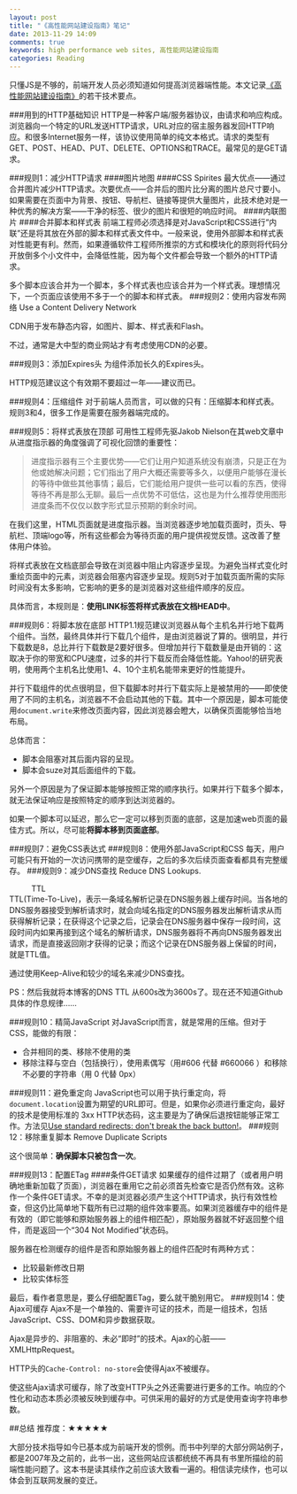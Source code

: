 ```yaml
---
layout: post
title: "《高性能网站建设指南》笔记"
date: 2013-11-29 14:09
comments: true
keywords: high performance web sites, 高性能网站建设指南
categories: Reading
---
```

只懂JS是不够的，前端开发人员必须知道如何提高浏览器端性能。本文记录<a class="douban_book" href="http://book.douban.com/subject/3132277/" name="3132277" target="_blank">《高性能网站建设指南》</a>的若干技术要点。
<!-- more -->
###用到的HTTP基础知识
HTTP是一种客户端/服务器协议，由请求和响应构成。浏览器向一个特定的URL发送HTTP请求，URL对应的宿主服务器发回HTTP响应。和很多Internet服务一样，该协议使用简单的纯文本格式。请求的类型有GET、POST、HEAD、PUT、DELETE、OPTIONS和TRACE。最常见的是GET请求。

###规则1：减少HTTP请求
####图片地图
####CSS Spirites
最大优点——通过合并图片减少HTTP请求。次要优点——合并后的图片比分离的图片总尺寸要小。如果需要在页面中为背景、按钮、导航栏、链接等提供大量图片，此技术绝对是一种优秀的解决方案——干净的标签、很少的图片和很短的响应时间。
####内联图片
####合并脚本和样式表
前端工程师必须选择是对JavaScript和CSS进行“内联”还是将其放在外部的脚本和样式表文件中。一般来说，使用外部脚本和样式表对性能更有利。然而，如果遵循软件工程师所推崇的方式和模块化的原则将代码分开放倒多个小文件中，会降低性能，因为每个文件都会导致一个额外的HTTP请求。

多个脚本应该合并为一个脚本，多个样式表也应该合并为一个样式表。理想情况下，一个页面应该使用不多于一个的脚本和样式表。
###规则2：使用内容发布网络
Use a Content Delivery Network

CDN用于发布静态内容，如图片、脚本、样式表和Flash。

不过，通常是大中型的商业网站才有考虑使用CDN的必要。

###规则3：添加Expires头
为组件添加长久的Expires头。

HTTP规范建议这个有效期不要超过一年——建议而已。

###规则4：压缩组件
对于前端人员而言，可以做的只有：压缩脚本和样式表。
规则3和4，很多工作是需要在服务器端完成的。

###规则5：将样式表放在顶部
可用性工程师先驱Jakob Nielson在其web文章中从进度指示器的角度强调了可视化回馈的重要性：

> 进度指示器有三个主要优势——它们让用户知道系统没有崩溃，只是正在为他或她解决问题；它们指出了用户大概还需要等多久，以便用户能够在漫长的等待中做些其他事情；最后，它们能给用户提供一些可以看的东西，使得等待不再是那么无聊。最后一点优势不可低估，这也是为什么推荐使用图形进度条而不仅仅以数字形式显示预期的剩余时间。

在我们这里，HTML页面就是进度指示器。当浏览器逐步地加载页面时，页头、导航栏、顶端logo等，所有这些都会为等待页面的用户提供视觉反馈。这改善了整体用户体验。

将样式表放在文档底部会导致在浏览器中阻止内容逐步呈现。为避免当样式变化时重绘页面中的元素，浏览器会阻塞内容逐步呈现。规则5对于加载页面所需的实际时间没有太多影响，它影响的更多的是浏览器对这些组件顺序的反应。

具体而言，本规则是：<strong>使用LINK标签将样式表放在文档HEAD中</strong>。

###规则6：将脚本放在底部
HTTP1.1规范建议浏览器从每个主机名并行地下载两个组件。当然，最终具体并行下载几个组件，是由浏览器说了算的。很明显，并行下载数是8，总比并行下载数是2要好很多。但增加并行下载数量是由开销的：这取决于你的带宽和CPU速度，过多的并行下载反而会降低性能。Yahoo!的研究表明，使用两个主机名比使用1、4、10个主机名能带来更好的性能提升。

并行下载组件的优点很明显，但下载脚本时并行下载实际上是被禁用的——即使使用了不同的主机名，浏览器不不会启动其他的下载。其中一个原因是，脚本可能使用`document.write`来修改页面内容，因此浏览器会瞪大，以确保页面能够恰当地布局。

总体而言：

+ 脚本会阻塞对其后面内容的呈现。
+ 脚本会suze对其后面组件的下载。

另外一个原因是为了保证脚本能够按照正常的顺序执行。如果并行下载多个脚本，就无法保证响应是按照特定的顺序到达浏览器的。

如果一个脚本可以延迟，那么它一定可以移到页面的底部，这是加速web页面的最佳方式。所以，尽可能<strong>将脚本移到页面底部</strong>。

###规则7：避免CSS表达式
###规则8：使用外部JavaScript和CSS
每天，用户可能只有开始的一次访问携带的是空缓存，之后的多次后续页面查看都具有完整缓存。
###规则9：减少DNS查找
Reduce DNS Lookups.

<dd>TTL</dd>
<dt>TTL(Time-To-Live)，表示一条域名解析记录在DNS服务器上缓存时间。当各地的DNS服务器接受到解析请求时，就会向域名指定的DNS服务器发出解析请求从而获得解析记录；在获得这个记录之后，记录会在DNS服务器中保存一段时间，这段时间内如果再接到这个域名的解析请求，DNS服务器将不再向DNS服务器发出请求，而是直接返回刚才获得的记录；而这个记录在DNS服务器上保留的时间，就是TTL值。</dt>

通过使用Keep-Alive和较少的域名来减少DNS查找。

PS：然后我就将本博客的DNS TTL 从600s改为3600s了。现在还不知道Github具体的作息规律……

###规则10：精简JavaScript
对JavaScript而言，就是常用的压缩。但对于CSS，能做的有限：

+ 合并相同的类、移除不使用的类
+ 移除注释与空白（包括换行），使用素偶写（用#606 代替 #660066 ）和移除不必要的字符串（用 0 代替 0px）

###规则11：避免重定向
JavaScript也可以用于执行重定向，将`document.location`设置为期望的URL即可。但是，如果你必须进行重定向，最好的技术是使用标准的 3xx HTTP状态码，这主要是为了确保后退按钮能够正常工作。方法见<a href="http://www.w3.org/QA/Tips/reback" target="_blank">Use standard redirects: don't break the back button!</a>。
###规则12：移除重复脚本
Remove Duplicate Scripts

这个很简单：<strong>确保脚本只被包含一次</strong>。

###规则13：配置ETag
####条件GET请求
如果缓存的组件过期了（或者用户明确地重新加载了页面），浏览器在重用它之前必须首先检查它是否仍然有效。这称作一个条件GET请求。不幸的是浏览器必须产生这个HTTP请求，执行有效性检查，但这仍比简单地下载所有已过期的组件效率要高。如果浏览器缓存中的组件是有效的（即它能够和原始服务器上的组件相匹配），原始服务器就不好返回整个组件，而是返回一个“304 Not Modified”状态码。

服务器在检测缓存的组件是否和原始服务器上的组件匹配时有两种方式：

+ 比较最新修改日期
+ 比较实体标签

最后，看作者意思是，要么仔细配置ETag，要么就干脆别用它。
###规则14：使Ajax可缓存
Ajax不是一个单独的、需要许可证的技术，而是一组技术，包括JavaScript、CSS、DOM和异步数据获取。

Ajax是异步的、非阻塞的、未必“即时”的技术。Ajax的心脏——XMLHttpRequest。

HTTP头的`Cache-Control: no-store`会使得Ajax不被缓存。

使这些Ajax请求可缓存，除了改变HTTP头之外还需要进行更多的工作。响应的个性化和动态本质必须被反映到缓存中。可供采用的最好的方式是使用查询字符串参数。

##总结
推荐度：★★★★★

大部分技术指导如今已基本成为前端开发的惯例。而书中列举的大部分网站例子，都是2007年及之前的，此书一出，这些网站应该都统统不再具有书里所描绘的前端性能问题了。这本书是读其续作之前应该大致看一遍的。相信读完续作，也可以体会到互联网发展的变迁。